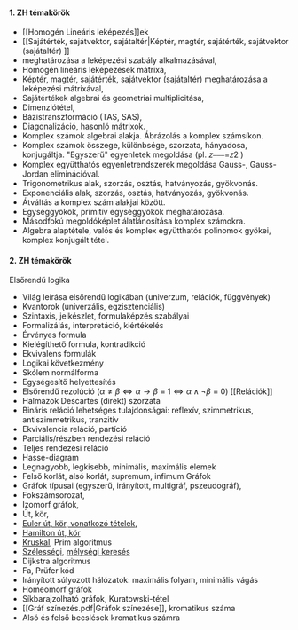 #### 1. ZH témakörök
- [[Homogén Lineáris leképezés]]ek
- [[Sajátérték, sajátvektor, sajátaltér|Képtér, magtér, sajátérték, sajátvektor (sajátaltér) ]]
- meghatározása a leképezési szabály alkalmazásával,
- Homogén lineáris leképezések mátrixa,
- Képtér, magtér, sajátérték, sajátvektor (sajátaltér) meghatározása a leképezési mátrixával,  
- Sajátértékek algebrai és geometriai multiplicitása,
- Dimenziótétel,
- Bázistranszformáció (TAS, SAS),
- Diagonalizáció, hasonló mátrixok.
- Komplex számok algebrai alakja. Ábrázolás a komplex számsíkon.  
- Komplex számok összege, különbsége, szorzata, hányadosa, konjugáltja. "Egyszerű" egyenletek megoldása (pl. 𝑧⎯⎯⎯=𝑧2 )
- Komplex együtthatós egyenletrendszerek megoldása Gauss-, Gauss-Jordan eliminációval.
- Trigonometrikus alak, szorzás, osztás, hatványozás, gyökvonás.
- Exponenciális alak, szorzás, osztás, hatványozás, gyökvonás.
- Átváltás a komplex szám alakjai között.
- Egységgyökök, primitív egységgyökök meghatározása.
- Másodfokú megoldóképlet álatlánosítása komplex számokra.  
- Algebra alaptétele, valós és komplex együtthatós polinomok gyökei, komplex konjugált tétel.
#### 2. ZH témakörök
Elsőrendű logika
- Világ leírása elsőrendű logikában (univerzum, relációk, függvények)
- Kvantorok (univerzális, egzisztenciális)
- Szintaxis, jelkészlet, formulaképzés szabályai
- Formalizálás, interpretáció, kiértékelés
- Érvényes formula
- Kielégíthető formula, kontradikció
- Ekvivalens formulák
- Logikai következmény  
- Skólem normálforma
- Egységesítő helyettesítés  
- Elsőrendű rezolúció ($\alpha≠\beta\Leftrightarrow\alpha\rightarrow\beta\equiv1\Leftrightarrow\alpha\land\neg\beta\equiv0$)
[[Relációk]]
- Halmazok Descartes (direkt) szorzata
- Bináris reláció lehetséges tulajdonságai: reflexív, szimmetrikus, antiszimmetrikus, tranzitív
- Ekvivalencia reláció, partíció
- Parciális/részben rendezési reláció
- Teljes rendezési reláció
- Hasse-diagram
- Legnagyobb, legkisebb, minimális, maximális elemek
- Felső korlát, alsó korlát, supremum, infimum
Gráfok
- Gráfok típusai (egyszerű, irányított, multigráf, pszeudográf),
- Fokszámsorozat,
- Izomorf gráfok,
- Út, kör,
- [Euler út, kör, vonatkozó tételek](https://www.youtube.com/watch?v=SgQ2zhTgluA),
- [Hamilton út, kör](https://www.youtube.com/watch?v=tQk59WYioPU)
- [Kruskal](https://www.youtube.com/watch?v=nzoIUq1tey4), Prim algoritmus
- [Szélességi](https://www.youtube.com/watch?v=Fm4yClhavzM), [mélységi keresés](https://www.youtube.com/watch?v=2I4RB6nmvs0)
- Dijkstra algoritmus
- Fa, Prüfer kód
- Irányított súlyozott hálózatok: maximális folyam, minimális vágás
- Homeomorf gráfok
- Síkbarajzolható gráfok, Kuratowski-tétel
- [[Gráf színezés.pdf|Gráfok színezése]], kromatikus száma
- Alsó és felső becslések kromatikus számra